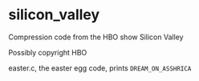 # silicon_valley
Compression code from the HBO show Silicon Valley

Possibly copyright HBO

easter.c, the easter egg code, prints `DREAM_ON_ASSHRICA`
